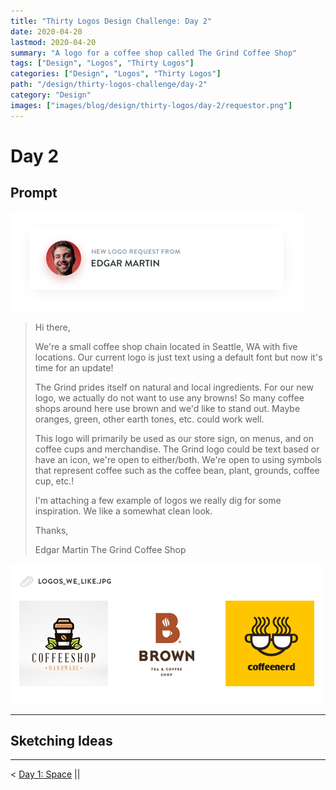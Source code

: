 ```yaml
---
title: "Thirty Logos Design Challenge: Day 2"
date: 2020-04-20
lastmod: 2020-04-20
summary: "A logo for a coffee shop called The Grind Coffee Shop"
tags: ["Design", "Logos", "Thirty Logos"]
categories: ["Design", "Logos", "Thirty Logos"]
path: "/design/thirty-logos-challenge/day-2"
category: "Design"
images: ["images/blog/design/thirty-logos/day-2/requestor.png"]
---
```


# Day 2

## Prompt

![User image](../../../../resources/images/blog/design/thirty-logos/day-2/requestor.png)

> Hi there,
>
> We're a small coffee shop chain located in Seattle, WA with five locations. Our current logo is just text using a default font but now it's time for an update!
>
> The Grind prides itself on natural and local ingredients. For our new logo, we actually do not want to use any browns! So many coffee shops around here use brown and we'd like to stand out. Maybe oranges, green, other earth tones, etc. could work well.
>
> This logo will primarily be used as our store sign, on menus, and on coffee cups and merchandise. The Grind logo could be text based or have an icon, we're open to either/both. We're open to using symbols that represent coffee such as the coffee bean, plant, grounds, coffee cup, etc.!
>
> I'm attaching a few example of logos we really dig for some inspiration. We like a somewhat clean look.
>
> Thanks,
>
> Edgar Martin
> The Grind Coffee Shop

![Logos we like](../../../../resources/images/blog/design/thirty-logos/day-2/logos-we-like.jpg)

---

## Sketching Ideas

---

< [Day 1: Space](/design/thirty-logos-challenge/day-1) ||